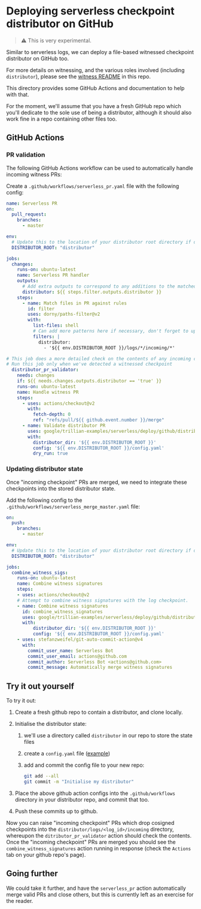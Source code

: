# Deploying serverless checkpoint distributor on GitHub

> :warning: This is very experimental.

Similar to serverless logs, we can deploy a file-based witnessed checkpoint
distributor on GitHub too.

For more details on witnessing, and the various roles involved (including
`distributor`), please see the [witness README](/witness) in this repo.

This directory provides some GitHub Actions and documentation to help with that.

For the moment, we'll assume that you have a fresh GitHub repo which you'll
dedicate to the sole use of being a distributor, although it should also work fine
in a repo containing other files too.

## GitHub Actions

### PR validation

The following GitHub Actions workflow can be used to automatically handle
incoming witness PRs:

Create a `.github/workflows/serverless_pr.yaml` file with the following config:

```yaml
name: Serverless PR
on:
  pull_request:
    branches:
      - master

env:
  # Update this to the location of your distributor root directory if different:
  DISTRIBUTOR_ROOT: "distributor"

jobs:
  changes:
    runs-on: ubuntu-latest
    name: Serverless PR handler
    outputs:
      # Add extra outputs to correspond to any additions to the matched patterns in the filter step below.
      distributor: ${{ steps.filter.outputs.distributor }}
    steps:
      - name: Match files in PR against rules
        id: filter
        uses: dorny/paths-filter@v2
        with:
          list-files: shell
          # Can add more patterns here if necessary, don't forget to update the outputs above if you do so!
          filters: |
            distributor:
              - '${{ env.DISTRIBUTOR_ROOT }}/logs/*/incoming/*'

# This job does a more detailed check on the contents of any incoming checkpoints added.
# Run this job only when we've detected a witnessed checkpoint
  distributor_pr_validator:
    needs: changes
    if: ${{ needs.changes.outputs.distributor == 'true' }}
    runs-on: ubuntu-latest
    name: Handle witness PR
    steps:
      - uses: actions/checkout@v2
        with:
          fetch-depth: 0
          ref: "refs/pull/${{ github.event.number }}/merge"
      - name: Validate distributor PR
        uses: google/trillian-examples/serverless/deploy/github/distributor/combine_witness_signatures@master
        with:
          distributor_dir: '${{ env.DISTRIBUTOR_ROOT }}'
          config: '${{ env.DISTRIBUTOR_ROOT }}/config.yaml'
          dry_run: true
```

### Updating distributor state

Once "incoming checkpoint" PRs are merged, we need to integrate these checkpoints into the stored
distributor state.

Add the following config to the `.github/workflows/serverless_merge_master.yaml` file:

```yaml
on:
  push:
    branches:
      - master

env:
  # Update this to the location of your distributor root directory if different:
  DISTRIBUTOR_ROOT: "distributor"

jobs:
  combine_witness_sigs:
    runs-on: ubuntu-latest
    name: Combine witness signatures
    steps:
    - uses: actions/checkout@v2
    # Attempt to combine witness signatures with the log checkpoint.
    - name: Combine witness signatures
      id: combine_witness_signatures
      uses: google/trillian-examples/serverless/deploy/github/distributor/combine_witness_signatures@master
      with:
          distributor_dir: '${{ env.DISTRIBUTOR_ROOT }}'
          config: '${{ env.DISTRIBUTOR_ROOT }}/config.yaml'
    - uses: stefanzweifel/git-auto-commit-action@v4
      with:
        commit_user_name: Serverless Bot
        commit_user_email: actions@github.com
        commit_author: Serverless Bot <actions@github.com>
        commit_message: Automatically merge witness signatures
```

## Try it out yourself

To try it out:

1. Create a fresh github repo to contain a distributor, and clone locally.
2. Initialise the distributor state:
    1. we'll use a directory called `distributor` in our repo to
       store the state files
    2. create a `config.yaml` file ([example](combine_witness_signatures/example_config.yaml))
    3. add and commit the config file to your new repo:

       ```bash
       git add --all
       git commit -m "Initialise my distributor"
       ```

3. Place the above github action configs into the `.github/workflows` directory in
   your distributor repo, and commit that too.
4. Push these commits up to github.

Now you can raise "incoming checkpoint" PRs which drop cosigned checkpoints into the
`distributor/logs/<log_id>/incoming` directory, whereupon the `ditributor_pr_validator`
action should check the contents.
Once the "incoming checkpoint" PRs are merged you should see the
`combine_witness_signatures` action running in response (check the `Actions` tab on
your github repo's page).

## Going further

We could take it further, and have the `serverless_pr` action
automatically merge valid PRs and close others, but this is currently left as
an exercise for the reader.
